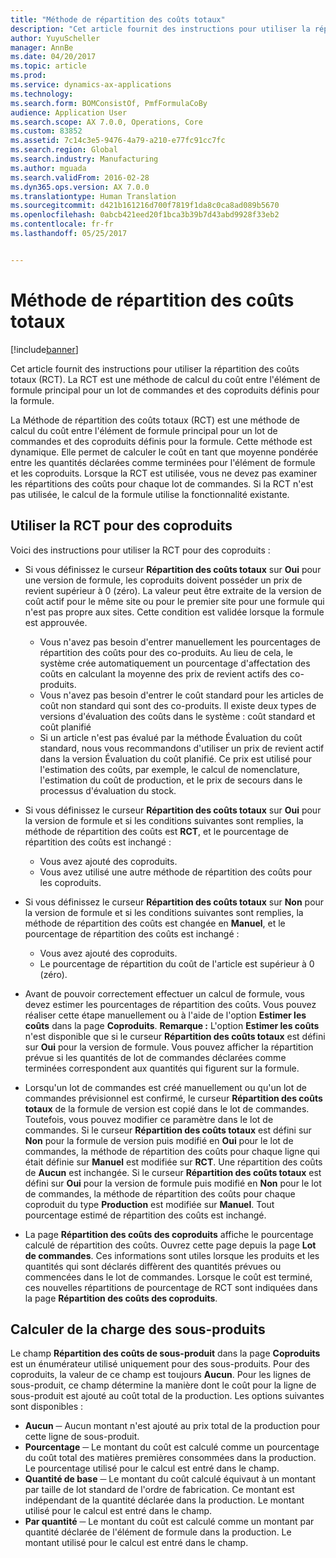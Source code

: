 ```yaml
---
title: "Méthode de répartition des coûts totaux"
description: "Cet article fournit des instructions pour utiliser la répartition des coûts totaux (RCT). La RCT est une méthode de calcul du coût entre l&quot;élément de formule principal pour un lot de commandes et des coproduits définis pour la formule."
author: YuyuScheller
manager: AnnBe
ms.date: 04/20/2017
ms.topic: article
ms.prod: 
ms.service: dynamics-ax-applications
ms.technology: 
ms.search.form: BOMConsistOf, PmfFormulaCoBy
audience: Application User
ms.search.scope: AX 7.0.0, Operations, Core
ms.custom: 83852
ms.assetid: 7c14c3e5-9476-4a79-a210-e77fc91cc7fc
ms.search.region: Global
ms.search.industry: Manufacturing
ms.author: mguada
ms.search.validFrom: 2016-02-28
ms.dyn365.ops.version: AX 7.0.0
ms.translationtype: Human Translation
ms.sourcegitcommit: d421b161216d700f7819f1da8c0ca8ad089b5670
ms.openlocfilehash: 0abcb421eed20f1bca3b39b7d43abd9928f33eb2
ms.contentlocale: fr-fr
ms.lasthandoff: 05/25/2017


---
```


# <a name="total-cost-allocation-method"></a>Méthode de répartition des coûts totaux

[!include[banner](../includes/banner.md)]


Cet article fournit des instructions pour utiliser la répartition des coûts totaux (RCT). La RCT est une méthode de calcul du coût entre l'élément de formule principal pour un lot de commandes et des coproduits définis pour la formule.

La Méthode de répartition des coûts totaux (RCT) est une méthode de calcul du coût entre l'élément de formule principal pour un lot de commandes et des coproduits définis pour la formule. Cette méthode est dynamique. Elle permet de calculer le coût en tant que moyenne pondérée entre les quantités déclarées comme terminées pour l'élément de formule et les coproduits. Lorsque la RCT est utilisée, vous ne devez pas examiner les répartitions des coûts pour chaque lot de commandes. Si la RCT n'est pas utilisée, le calcul de la formule utilise la fonctionnalité existante.

## <a name="using-tca-for-coproducts"></a>Utiliser la RCT pour des coproduits
Voici des instructions pour utiliser la RCT pour des coproduits :

-   Si vous définissez le curseur **Répartition des coûts totaux** sur **Oui** pour une version de formule, les coproduits doivent posséder un prix de revient supérieur à 0 (zéro). La valeur peut être extraite de la version de coût actif pour le même site ou pour le premier site pour une formule qui n'est pas propre aux sites. Cette condition est validée lorsque la formule est approuvée.

    -   Vous n'avez pas besoin d'entrer manuellement les pourcentages de répartition des coûts pour des co-produits. Au lieu de cela, le système crée automatiquement un pourcentage d'affectation des coûts en calculant la moyenne des prix de revient actifs des co-produits. 
    -   Vous n'avez pas besoin d'entrer le coût standard pour les articles de coût non standard qui sont des co-produits. Il existe deux types de versions d'évaluation des coûts dans le système : coût standard et coût planifié 
    -   Si un article n'est pas évalué par la méthode Évaluation du coût standard, nous vous recommandons d'utiliser un prix de revient actif dans la version Évaluation du coût planifié. Ce prix est utilisé pour l'estimation des coûts, par exemple, le calcul de nomenclature, l'estimation du coût de production, et le prix de secours dans le processus d'évaluation du stock. 

-   Si vous définissez le curseur **Répartition des coûts totaux** sur **Oui** pour la version de formule et si les conditions suivantes sont remplies, la méthode de répartition des coûts est **RCT**, et le pourcentage de répartition des coûts est inchangé :
    -   Vous avez ajouté des coproduits.
    -   Vous avez utilisé une autre méthode de répartition des coûts pour les coproduits.
-   Si vous définissez le curseur **Répartition des coûts totaux** sur **Non** pour la version de formule et si les conditions suivantes sont remplies, la méthode de répartition des coûts est changée en **Manuel**, et le pourcentage de répartition des coûts est inchangé :
    -   Vous avez ajouté des coproduits.
    -   Le pourcentage de répartition du coût de l'article est supérieur à 0 (zéro).
-   Avant de pouvoir correctement effectuer un calcul de formule, vous devez estimer les pourcentages de répartition des coûts. Vous pouvez réaliser cette étape manuellement ou à l'aide de l'option **Estimer les coûts** dans la page **Coproduits**. **Remarque :** L'option **Estimer les coûts** n'est disponible que si le curseur **Répartition des coûts totaux** est défini sur **Oui** pour la version de formule. Vous pouvez afficher la répartition prévue si les quantités de lot de commandes déclarées comme terminées correspondent aux quantités qui figurent sur la formule.
-   Lorsqu'un lot de commandes est créé manuellement ou qu'un lot de commandes prévisionnel est confirmé, le curseur **Répartition des coûts totaux** de la formule de version est copié dans le lot de commandes. Toutefois, vous pouvez modifier ce paramètre dans le lot de commandes. Si le curseur **Répartition des coûts totaux** est défini sur **Non** pour la formule de version puis modifié en **Oui** pour le lot de commandes, la méthode de répartition des coûts pour chaque ligne qui était définie sur **Manuel** est modifiée sur **RCT**. Une répartition des coûts de **Aucun** est inchangée. Si le curseur **Répartition des coûts totaux** est défini sur **Oui** pour la version de formule puis modifié en **Non** pour le lot de commandes, la méthode de répartition des coûts pour chaque coproduit du type **Production** est modifiée sur **Manuel**. Tout pourcentage estimé de répartition des coûts est inchangé.
-   La page **Répartition des coûts des coproduits** affiche le pourcentage calculé de répartition des coûts. Ouvrez cette page depuis la page **Lot de commandes**. Ces informations sont utiles lorsque les produits et les quantités qui sont déclarés diffèrent des quantités prévues ou commencées dans le lot de commandes. Lorsque le coût est terminé, ces nouvelles répartitions de pourcentage de RCT sont indiquées dans la page **Répartition des coûts des coproduits**.

## <a name="calculating-the-burden-for-byproducts"></a>Calculer de la charge des sous-produits
Le champ **Répartition des coûts de sous-produit** dans la page **Coproduits** est un énumérateur utilisé uniquement pour des sous-produits. Pour des coproduits, la valeur de ce champ est toujours **Aucun**. Pour les lignes de sous-produit, ce champ détermine la manière dont le coût pour la ligne de sous-produit est ajouté au coût total de la production. Les options suivantes sont disponibles :

-   **Aucun** ─ Aucun montant n'est ajouté au prix total de la production pour cette ligne de sous-produit.
-   **Pourcentage** ─ Le montant du coût est calculé comme un pourcentage du coût total des matières premières consommées dans la production. Le pourcentage utilisé pour le calcul est entré dans le champ.
-   **Quantité de base** ─ Le montant du coût calculé équivaut à un montant par taille de lot standard de l'ordre de fabrication. Ce montant est indépendant de la quantité déclarée dans la production. Le montant utilisé pour le calcul est entré dans le champ.
-   **Par quantité** ─ Le montant du coût est calculé comme un montant par quantité déclarée de l'élément de formule dans la production. Le montant utilisé pour le calcul est entré dans le champ.






